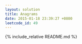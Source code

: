```yaml
---
layout: solution
title: Anagrams
date: 2015-01-18 23:39:27 +0800
leetcode_id: 49
---
```

{% include_relative README.md %}
